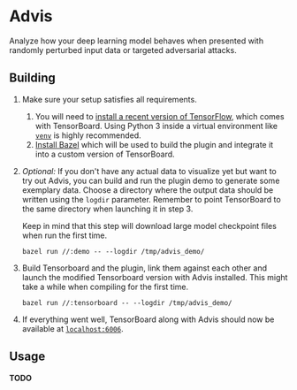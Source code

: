 # Advis

Analyze how your deep learning model behaves when presented with randomly perturbed input data or targeted adversarial attacks.

## Building

1. Make sure your setup satisfies all requirements.
    1. You will need to [install a recent version of TensorFlow](https://www.tensorflow.org/install/), which comes with TensorBoard.
    Using Python 3 inside a virtual environment like [`venv`](https://docs.python.org/3/library/venv.html) is highly recommended.
    2. [Install Bazel](https://docs.bazel.build/versions/master/install.html) which will be used to build the plugin and integrate it into a custom version of TensorBoard.

2. *Optional:* If you don't have any actual data to visualize yet but want to try out Advis, you can build and run the plugin demo to generate some exemplary data. Choose a directory where the output data should be written using the `logdir` parameter. Remember to point TensorBoard to the same directory when launching it in step 3.

    Keep in mind that this step will download large model checkpoint files when run the first time.

    `bazel run //:demo -- --logdir /tmp/advis_demo/`

3. Build Tensorboard and the plugin, link them against each other and launch the modified Tensorboard version with Advis installed. This might take a while when compiling for the first time.

    `bazel run //:tensorboard -- --logdir /tmp/advis_demo/`

4. If everything went well, TensorBoard along with Advis should now be available at [`localhost:6006`](http://localhost:6006/).

## Usage

**TODO**
